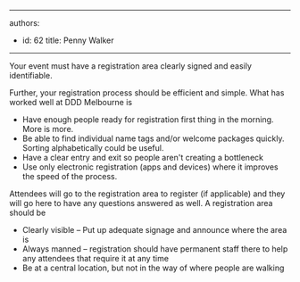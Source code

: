 

---
authors:
  - id: 62
    title: Penny Walker
---




<span class='intro'> <p class="ssw15-rteElement-P">Your event must have a registration area clearly signed and easily identifiable.&#160;​​</p> </span>

<p>Further, your registration process should be efficient and simple. What has worked well at DDD Melbourne is</p><ul><li>Have enough people ready for registration first thing in the morning. More is more.</li><li>Be able to find individual name tags and/or welcome packages quickly. Sorting alphabetically could be useful.</li><li>Have a clear entry and exit so people aren't creating a bottleneck</li><li>Use only electronic registration (apps and devices) where it improves the speed of the process.</li></ul><p>Attendees will go to the registration area to register (if applicable) and they will go here to have any questions answered as well. A registration area should be </p><ul><li>Clearly visible – Put up adequate signage and announce where the​ area is</li><li>Always manned – registration should have permanent staff there to help any attendees that require it at any time</li><li>Be at a central location, but not in the way of where people are walking</li></ul>


